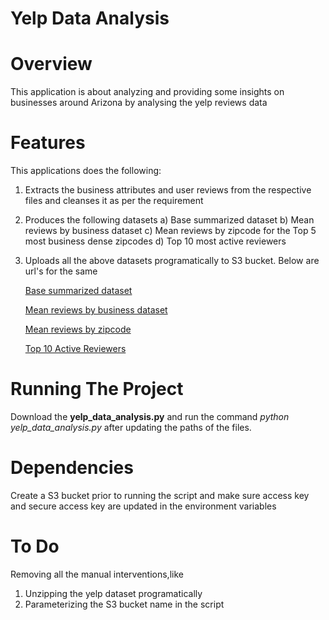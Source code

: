 # Yelp Data Analysis

# Overview
This application is about analyzing and providing some insights on businesses around Arizona by analysing the yelp reviews data

# Features
This applications does the following:

1) Extracts the business attributes and user reviews from the respective files and cleanses it as per the requirement

2) Produces the following datasets
  a) Base summarized dataset
  b) Mean reviews by business dataset
  c) Mean reviews by zipcode for the Top 5 most business dense zipcodes
  d) Top 10 most active reviewers

3) Uploads all the above datasets programatically to S3 bucket. Below are url's for the same 
    
    [Base summarized dataset](https://myawsbucketslalom.s3.amazonaws.com/base_summarized.csv)
    
    [Mean reviews by business dataset](https://myawsbucketslalom.s3.amazonaws.com/mean_review_by_business.csv)
    
    [Mean reviews by zipcode](https://myawsbucketslalom.s3.amazonaws.com/mean_review_by_zipcode.csv)

    [Top 10 Active Reviewers](https://myawsbucketslalom.s3.amazonaws.com/active_reviewers.csv)

# Running The Project

Download the **yelp_data_analysis.py** and run the command *python yelp_data_analysis.py* after updating the paths of the files. 

# Dependencies

Create a S3 bucket prior to running the script and make sure access key and secure access key are updated in the environment variables

# To Do

Removing all the manual interventions,like 
1) Unzipping the yelp dataset programatically 
2) Parameterizing the S3 bucket name in the script
